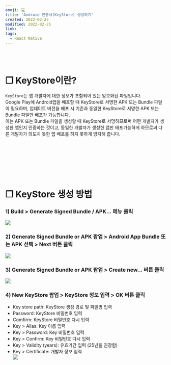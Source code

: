 ```yaml
---
emoji: 💻
title: 'Android 인증서(KeyStore) 생성하기'
created: 2022-02-25
modified: 2022-02-25
link: ''
tags:
  - React Native
---
```

<br></br>





# **❐ KeyStore이란?**
`KeyStore`는 앱 개발자에 대한 정보가 포함되어 있는 암호화된 파일입니다.  
Google Play에 Android앱을 배포할 때 KeyStore로 서명한 APK 또는 Bundle 파일이 필요하며, 업데이트 버전을 배포 시 기존과 동일한 KeyStore로 서명한 APK 또는 Bundle 파일만 배포가 가능합니다.  
이는 APK 또는 Bundle 파일을 생성할 때 KeyStore로 서명하므로써 어떤 개발자가 생성한 앱인지 인증하는 것이고, 동일한 개발자가 생성한 앱만 배포가능하게 하므로써 다른 개발자가 의도치 못한 앱 배포를 하지 못하게 방지해 줍니다.
<br></br><br></br><br></br><br></br>





# **❐ KeyStore 생성 방법**
### 1) Build > Generate Signed Bundle / APK... 메뉴 클릭
![](/assets/react-native-keystore1.png)

### 2) Generate Signed Bundle or APK 팝업 > Android App Bundle 또는 APK 선택 > Next 버튼 클릭
![](/assets/react-native-keystore2.png)

### 3) Generate Signed Bundle or APK 팝업 > Create new... 버튼 클릭
![](/assets/react-native-keystore3.png)

### 4) New KeyStore 팝업 > KeyStore 정보 입력 > OK 버튼 클릭
- Key store path: KeyStore 생성 경로 및 파일명 입력  
- Password: KeyStore 비밀번호 입력  
- Comfirm: KeyStore 비밀번호 다시 입력  
- Key > Alias: Key 이름 입력  
- Key > Password: Key 비밀번호 입력  
- Key > Confirm: Key 비밀번호 다시 입력  
- Key > Validity (years): 유효기간 입력 (25년을 권장함)  
- Key > Certificate: 개발자 정보 입력  
![](/assets/react-native-keystore4.png)